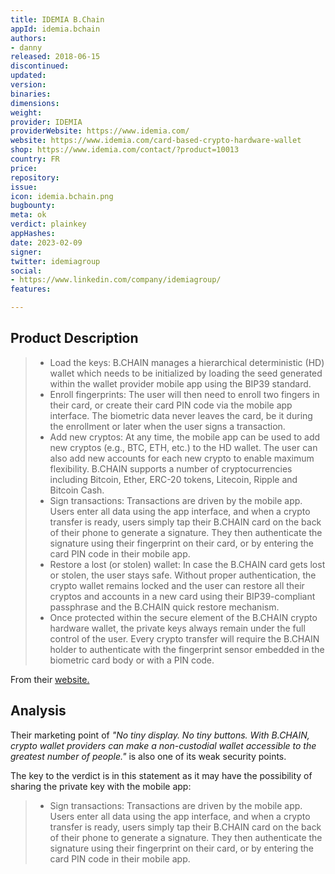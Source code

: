 ```yaml
---
title: IDEMIA B.Chain
appId: idemia.bchain
authors:
- danny
released: 2018-06-15
discontinued: 
updated: 
version: 
binaries: 
dimensions: 
weight: 
provider: IDEMIA
providerWebsite: https://www.idemia.com/
website: https://www.idemia.com/card-based-crypto-hardware-wallet
shop: https://www.idemia.com/contact/?product=10013
country: FR
price: 
repository: 
issue: 
icon: idemia.bchain.png
bugbounty: 
meta: ok
verdict: plainkey
appHashes: 
date: 2023-02-09
signer: 
twitter: idemiagroup
social:
- https://www.linkedin.com/company/idemiagroup/
features: 

---
```


## Product Description 

> - Load the keys: B.CHAIN manages a hierarchical deterministic (HD) wallet which needs to be initialized by loading the seed generated within the wallet provider mobile app using the BIP39 standard.
> - Enroll fingerprints: The user will then need to enroll two fingers in their card, or create their card PIN code via the mobile app interface. The biometric data never leaves the card, be it during the enrollment or later when the user signs a transaction.
> - Add new cryptos: At any time, the mobile app can be used to add new cryptos (e.g., BTC, ETH, etc.) to the HD wallet. The user can also add new accounts for each new crypto to enable maximum flexibility. B.CHAIN supports a number of cryptocurrencies including Bitcoin, Ether, ERC-20 tokens, Litecoin, Ripple and Bitcoin Cash.
> - Sign transactions: Transactions are driven by the mobile app. Users enter all data using the app interface, and when a crypto transfer is ready, users simply tap their B.CHAIN card on the back of their phone to generate a signature. They then authenticate the signature using their fingerprint on their card, or by entering the card PIN code in their mobile app.
> - Restore a lost (or stolen) wallet: In case the B.CHAIN card gets lost or stolen, the user stays safe. Without proper authentication, the crypto wallet remains locked and the user can restore all their cryptos and accounts in a new card using their BIP39-compliant passphrase and the B.CHAIN quick restore mechanism.
> - Once protected within the secure element of the B.CHAIN crypto hardware wallet, the private keys always remain under the full control of the user. Every crypto transfer will require the B.CHAIN holder to authenticate with the fingerprint sensor embedded in the biometric card body or with a PIN code.

From their [website.](https://www.idemia.com/card-based-crypto-hardware-wallet)

## Analysis 

Their marketing point of *"No tiny display. No tiny buttons. With B.CHAIN, crypto wallet providers can make a non-custodial wallet accessible to the greatest number of people."* is also one of its weak security points. 

The key to the verdict is in this statement as it may have the possibility of sharing the private key with the mobile app: 

> - Sign transactions: Transactions are driven by the mobile app. Users enter all data using the app interface, and when a crypto transfer is ready, users simply tap their B.CHAIN card on the back of their phone to generate a signature. They then authenticate the signature using their fingerprint on their card, or by entering the card PIN code in their mobile app.

